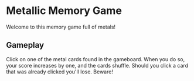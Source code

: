 # Metallic Memory Game

Welcome to this memory game full of metals!

## Gameplay

Click on one of the metal cards found in the gameboard. When you do so, your score increases
by one, and the cards shuffle. Should you click a card that was already clicked you'll lose. Beware!

